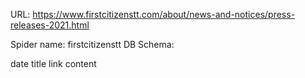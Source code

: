 URL: https://www.firstcitizenstt.com/about/news-and-notices/press-releases-2021.html

Spider name: firstcitizenstt
DB Schema:

date
title
link
content
